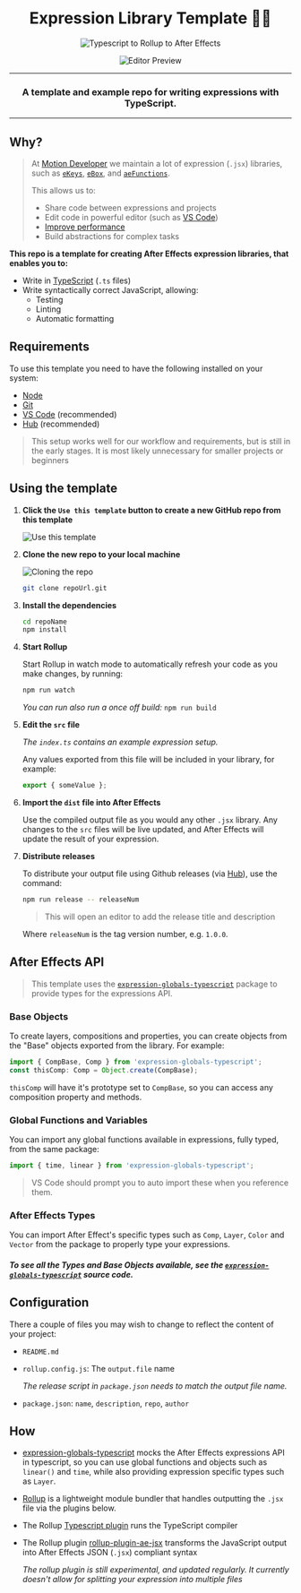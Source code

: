 <div align="center">

# Expression Library Template 🐱‍👤

![Typescript to Rollup to After Effects](https://user-images.githubusercontent.com/48076776/89993096-8ec47b80-dcc9-11ea-8b37-1ad911f48bb2.png)

![Editor Preview](https://user-images.githubusercontent.com/48076776/90580450-367f0380-e20c-11ea-8ca2-2db0c7ffe754.png)

---

### A template and example repo for writing expressions with TypeScript.

</div>

---

## Why?

> At [Motion Developer](https://motiondeveloper.com) we maintain a lot of expression (`.jsx`) libraries, such as [`eKeys`](https://github.com/motiondeveloper/eKeys), [`eBox`](https://github.com/motiondeveloper/eBox), and [`aeFunctions`](https://github.com/motiondeveloper/aeFunctionsd).
>
> This allows us to:
>
> - Share code between expressions and projects
> - Edit code in powerful editor (such as [VS Code](https://code.visualstudio.com/))
> - [Improve performance](https://helpx.adobe.com/after-effects/using/legacy-and-extend-script-engine.html#syntax-requirements-expression-libraries)
> - Build abstractions for complex tasks

**This repo is a template for creating After Effects expression libraries, that enables you to:**

- Write in [TypeScript](https://www.typescriptlang.org/) (`.ts` files)
- Write syntactically correct JavaScript, allowing:
  - Testing
  - Linting
  - Automatic formatting

## Requirements

To use this template you need to have the following installed on your system:

- [Node](https://nodejs.org/en/)
- [Git](https://git-scm.com/)
- [VS Code](https://code.visualstudio.com/) (recommended)
- [Hub](https://github.com/github/hub) (recommended)

> This setup works well for our workflow and requirements, but is still in the early stages. It is most likely unnecessary for smaller projects or beginners

## Using the template

1. **Click the `Use this template` button to create a new GitHub repo from this template**

   ![Use this template](https://user-images.githubusercontent.com/48076776/90580934-5fec5f00-e20d-11ea-9331-ef4d321336a5.png)

2. **Clone the new repo to your local machine**

   ![Cloning the repo](https://user-images.githubusercontent.com/48076776/90581625-0a18b680-e20f-11ea-8708-0fa4948961dd.png)

   ```sh
   git clone repoUrl.git
   ```

3. **Install the dependencies**

   ```sh
   cd repoName
   npm install
   ```

4. **Start Rollup**

   Start Rollup in watch mode to automatically refresh your code as you make changes, by running:

   ```sh
   npm run watch
   ```

   _You can run also run a once off build:_ `npm run build`

5. **Edit the `src` file**

   _The `index.ts` contains an example expression setup._

   Any values exported from this file will be included in your library, for example:

   ```js
   export { someValue };
   ```

6. **Import the `dist` file into After Effects**

   Use the compiled output file as you would any other `.jsx` library. Any changes to the `src` files will be live updated, and After Effects will update the result of your expression.

7. **Distribute releases**

   To distribute your output file using Github releases (via [Hub](https://github.com/github/hub)), use the command:

   ```sh
   npm run release -- releaseNum
   ```

   > This will open an editor to add the release title and description

   Where `releaseNum` is the tag version number, e.g. `1.0.0`.

## After Effects API

> This template uses the [`expression-globals-typescript`](https://github.com/motiondeveloper/expression-globals-typescript) package to provide types for the expressions API.

### Base Objects

To create layers, compositions and properties, you can create objects from the "Base" objects exported from the library. For example:

```ts
import { CompBase, Comp } from 'expression-globals-typescript';
const thisComp: Comp = Object.create(CompBase);
```

`thisComp` will have it's prototype set to `CompBase`, so you can access any composition property and methods.

### Global Functions and Variables

You can import any global functions available in expressions, fully typed, from the same package:

```ts
import { time, linear } from 'expression-globals-typescript';
```

> VS Code should prompt you to auto import these when you reference them.

### After Effects Types

You can import After Effect's specific types such as `Comp`, `Layer`, `Color` and `Vector` from the package to properly type your expressions.

#### _To see all the Types and Base Objects available, see the [`expression-globals-typescript`](https://github.com/motiondeveloper/expression-globals-typescript) source code._

## Configuration

There a couple of files you may wish to change to reflect the content of your project:

- `README.md`
- `rollup.config.js`: The `output.file` name

  _The release script in `package.json` needs to match the output file name._

- `package.json`: `name`, `description`, `repo`, `author`

## How

- [expression-globals-typescript](https://github.com/motiondeveloper/expression-globals-typescript) mocks the After Effects expressions API in typescript, so you can use global functions and objects such as `linear()` and `time`, while also providing expression specific types such as `Layer`.

- [Rollup](https://rollupjs.org/) is a lightweight module bundler that handles outputting the `.jsx` file via the plugins below.

- The Rollup [Typescript plugin](https://www.npmjs.com/package/@rollup/plugin-typescript) runs the TypeScript compiler

- The Rollup plugin [rollup-plugin-ae-jsx](https://www.npmjs.com/package/rollup-plugin-ae-jsx) transforms the JavaScript output into After Effects JSON (`.jsx`) compliant syntax

  _The rollup plugin is still experimental, and updated regularly. It currently doesn't allow for splitting your expression into multiple files_
